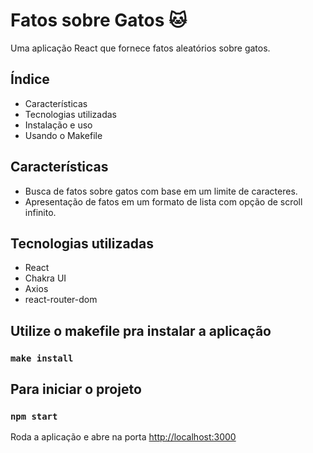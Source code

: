 # Fatos sobre Gatos 🐱

Uma aplicação React que fornece fatos aleatórios sobre gatos.

## Índice

- Características
- Tecnologias utilizadas
- Instalação e uso
- Usando o Makefile

## Características

- Busca de fatos sobre gatos com base em um limite de caracteres.
- Apresentação de fatos em um formato de lista com opção de scroll infinito.

## Tecnologias utilizadas

- React
- Chakra UI
- Axios
- react-router-dom

## Utilize o makefile pra instalar a aplicação

### `make install`


## Para iniciar o projeto 

### `npm start`
Roda a aplicação e abre na porta [http://localhost:3000](http://localhost:3000)


